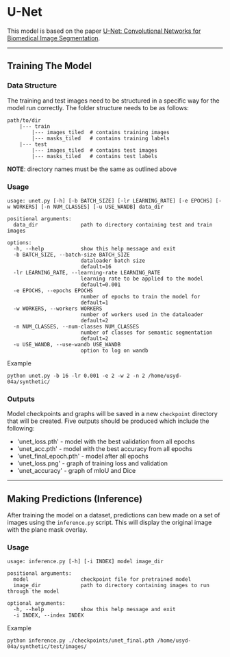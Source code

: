 # U-Net
This model is based on the paper
[U-Net: Convolutional Networks for Biomedical Image Segmentation](https://arxiv.org/abs/1505.04597).

---

## Training The Model

### Data Structure
The training and test images need to be structured in a specific way for the model run correctly.
The folder structure needs to be as follows:
```text
path/to/dir
    |--- train
        |--- images_tiled  # contains training images
        |--- masks_tiled   # contains training labels
    |--- test
        |--- images_tiled  # contains test images
        |--- masks_tiled   # contains test labels
```
**NOTE**: directory names must be the same as outlined above

### Usage
```commandline
usage: unet.py [-h] [-b BATCH_SIZE] [-lr LEARNING_RATE] [-e EPOCHS] [-w WORKERS] [-n NUM_CLASSES] [-u USE_WANDB] data_dir

positional arguments:
  data_dir              path to directory containing test and train images

options:
  -h, --help            show this help message and exit
  -b BATCH_SIZE, --batch-size BATCH_SIZE
                        dataloader batch size
                        default=16
  -lr LEARNING_RATE, --learning-rate LEARNING_RATE
                        learning rate to be applied to the model
                        default=0.001
  -e EPOCHS, --epochs EPOCHS
                        number of epochs to train the model for
                        default=1
  -w WORKERS, --workers WORKERS
                        number of workers used in the dataloader
                        default=2
  -n NUM_CLASSES, --num-classes NUM_CLASSES
                        number of classes for semantic segmentation
                        default=2
  -u USE_WANDB, --use-wandb USE_WANDB
                        option to log on wandb

```

Example
```commandline
python unet.py -b 16 -lr 0.001 -e 2 -w 2 -n 2 /home/usyd-04a/synthetic/
```

### Outputs
Model checkpoints and graphs will be saved in a new `checkpoint` directory that will be created. Five outputs should be produced which include
the following:

* 'unet_loss.pth' - model with the best validation from all epochs
* 'unet_acc.pth' - model with the best accuracy from all epochs
* 'unet_final_epoch.pth' - model after all epochs
* 'unet_loss.png' - graph of training loss and validation
* 'unet_accuracy' - graph of mIoU and Dice

---

## Making Predictions (Inference)
After training the model on a dataset, predictions can bew made on a set of images using the `inference.py` script.
This will display the original image with the plane mask overlay.

### Usage
```commandline
usage: inference.py [-h] [-i INDEX] model image_dir

positional arguments:
  model                 checkpoint file for pretrained model
  image_dir             path to directory containing images to run through the model

optional arguments:
  -h, --help            show this help message and exit
  -i INDEX, --index INDEX

```
Example
```commandline
python inference.py ./checkpoints/unet_final.pth /home/usyd-04a/synthetic/test/images/
```